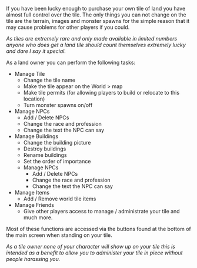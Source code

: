 If you have been lucky enough to purchase your own tile of land you have almost full control over the tile. The only things you can not change on the tile are the terrain, images and monster spawns for the simple reason that it may cause problems for other players if you could.

_As tiles are extremely rare and only made available in limited numbers anyone who does get a land tile should count themselves extremely lucky and dare I say it special._

As a land owner you can perform the following tasks:

*   Manage Tile
    *   Change the tile name
    *   Make the tile appear on the World > map
    *   Make tile permits (for allowing players to build or relocate to this location)
    *   Turn monster spawns on/off
*   Manage NPCs
    *   Add / Delete NPCs
    *   Change the race and profession
    *   Change the text the NPC can say
*   Manage Buildings
    *   Change the building picture
    *   Destroy buildings
    *   Rename buildings
    *   Set the order of importance
    *   Manage NPCs
        *   Add / Delete NPCs
        *   Change the race and profession
        *   Change the text the NPC can say
*   Manage Items
    *   Add / Remove world tile items
*   Manage Friends
    *   Give other players access to manage / administrate your tile and much more.

Most of these functions are accessed via the buttons found at the bottom of the main screen when standing on your tile.

_As a tile owner none of your character will show up on your tile this is intended as a benefit to allow you to administer your tile in piece without people harassing you._